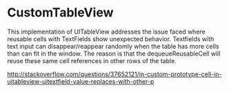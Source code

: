 # CustomTableView
This implementation of UITableView addresses the issue faced where reusable cells with TextFields show unexpected behavior. Textfields with text input can disappear/reappear randomly when the table has more cells than can fit in the window. The reason is that the dequeueReusableCell will reuse these same cell references in other rows of the table. 

http://stackoverflow.com/questions/37652121/in-custom-prototype-cell-in-uitableview-uitextfield-value-replaces-with-other-p
